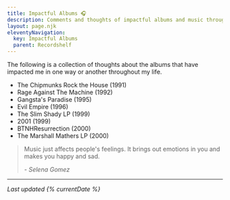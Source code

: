 ```yaml
---
title: Impactful Albums 🎧
description: Comments and thoughts of impactful albums and music throughout my lifetime.
layout: page.njk
eleventyNavigation:
  key: Impactful Albums
  parent: Recordshelf
---
```


The following is a collection of thoughts about the albums that have impacted me in one way or another throughout my life.

- The Chipmunks Rock the House (1991)
- Rage Against The Machine (1992)
- Gangsta's Paradise (1995)
- Evil Empire (1996)
- The Slim Shady LP (1999)
- 2001 (1999)
- BTNHResurrection (2000)
- The Marshall Mathers LP (2000)

> Music just affects people's feelings. It brings out emotions in you and makes you happy and sad.
>
> <cite>- Selena Gomez</cite>

---

_Last updated {% currentDate %}_